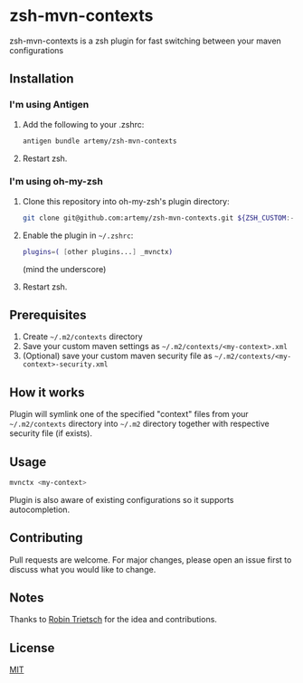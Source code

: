 # zsh-mvn-contexts

zsh-mvn-contexts is a zsh plugin for fast switching between your maven configurations

## Installation

### I'm using Antigen

1. Add the following to your .zshrc:

    ```bash
    antigen bundle artemy/zsh-mvn-contexts
    ```

2. Restart zsh.

### I'm using oh-my-zsh

1. Clone this repository into oh-my-zsh's plugin directory:

    ```bash
    git clone git@github.com:artemy/zsh-mvn-contexts.git ${ZSH_CUSTOM:-~/.oh-my-zsh/custom}/plugins/_mvnctx
    ```

2. Enable the plugin in `~/.zshrc`:

    ```bash
    plugins=( [other plugins...] _mvnctx)
    ```

    (mind the underscore)
3. Restart zsh.

## Prerequisites

1. Create `~/.m2/contexts` directory
2. Save your custom maven settings as `~/.m2/contexts/<my-context>.xml`
3. (Optional) save your custom maven security file as `~/.m2/contexts/<my-context>-security.xml`

## How it works

Plugin will symlink one of the specified "context" files from your `~/.m2/contexts` directory into `~/.m2` directory together with respective security file (if exists).

## Usage

```bash
mvnctx <my-context>
```

Plugin is also aware of existing configurations so it supports autocompletion.

## Contributing

Pull requests are welcome. For major changes, please open an issue first to discuss what you would like to change.

## Notes

Thanks to [Robin Trietsch](https://github.com/trietsch) for the idea and contributions.

## License

[MIT](https://choosealicense.com/licenses/mit/)
